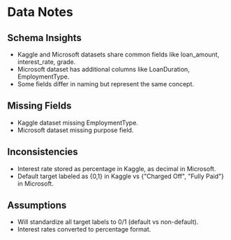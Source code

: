 # Data Notes

## Schema Insights
- Kaggle and Microsoft datasets share common fields like loan_amount, interest_rate, grade.
- Microsoft dataset has additional columns like LoanDuration, EmploymentType.
- Some fields differ in naming but represent the same concept.

## Missing Fields
- Kaggle dataset missing EmploymentType.
- Microsoft dataset missing purpose field.

## Inconsistencies
- Interest rate stored as percentage in Kaggle, as decimal in Microsoft.
- Default target labeled as {0,1} in Kaggle vs {"Charged Off", "Fully Paid"} in Microsoft.

## Assumptions
- Will standardize all target labels to 0/1 (default vs non-default).
- Interest rates converted to percentage format.
